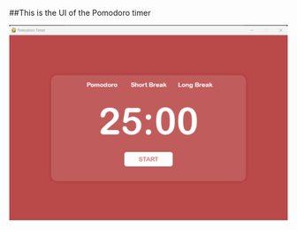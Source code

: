 ##This is the UI of the Pomodoro timer

![Pomodoro App UI](https://raw.githubusercontent.com/Mesbah-M13/Pomodoro_Timer/refs/heads/main/pomodoro_ui.png)
